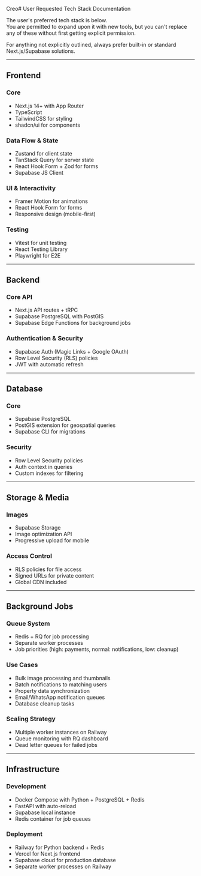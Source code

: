 Creo# User Requested Tech Stack Documentation

The user's preferred tech stack is below.  
You are permitted to expand upon it with new tools, but you can't replace any of these without first getting explicit permission.

For anything not explicitly outlined, always prefer built-in or standard Next.js/Supabase solutions.

---

## Frontend

### Core
- Next.js 14+ with App Router
- TypeScript
- TailwindCSS for styling
- shadcn/ui for components

### Data Flow & State
- Zustand for client state
- TanStack Query for server state
- React Hook Form + Zod for forms
- Supabase JS Client

### UI & Interactivity
- Framer Motion for animations
- React Hook Form for forms
- Responsive design (mobile-first)

### Testing
- Vitest for unit testing
- React Testing Library
- Playwright for E2E

---

## Backend

### Core API
- Next.js API routes + tRPC
- Supabase PostgreSQL with PostGIS
- Supabase Edge Functions for background jobs

### Authentication & Security
- Supabase Auth (Magic Links + Google OAuth)
- Row Level Security (RLS) policies
- JWT with automatic refresh

---

## Database

### Core
- Supabase PostgreSQL
- PostGIS extension for geospatial queries
- Supabase CLI for migrations

### Security
- Row Level Security policies
- Auth context in queries
- Custom indexes for filtering

---

## Storage & Media

### Images
- Supabase Storage
- Image optimization API
- Progressive upload for mobile

### Access Control
- RLS policies for file access
- Signed URLs for private content
- Global CDN included

---

## Background Jobs

### Queue System
- Redis + RQ for job processing
- Separate worker processes
- Job priorities (high: payments, normal: notifications, low: cleanup)

### Use Cases
- Bulk image processing and thumbnails
- Batch notifications to matching users
- Property data synchronization
- Email/WhatsApp notification queues
- Database cleanup tasks

### Scaling Strategy
- Multiple worker instances on Railway
- Queue monitoring with RQ dashboard
- Dead letter queues for failed jobs

---

## Infrastructure

### Development
- Docker Compose with Python + PostgreSQL + Redis
- FastAPI with auto-reload
- Supabase local instance
- Redis container for job queues

### Deployment
- Railway for Python backend + Redis
- Vercel for Next.js frontend
- Supabase cloud for production database
- Separate worker processes on Railway